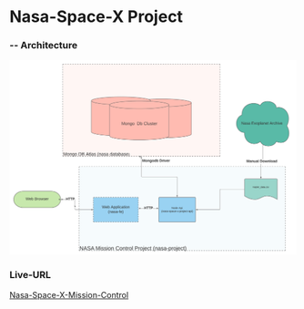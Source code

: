 # Nasa-Space-X Project

### -- Architecture 

<p align="center">
  <img src="img/nasa .png">
</p>

<h3>Live-URL</h3>

<a href="http://52.15.153.95:8000/launch" target="_blank">Nasa-Space-X-Mission-Control</a>